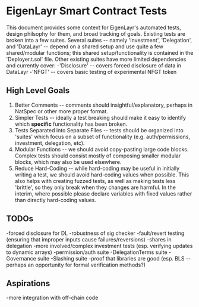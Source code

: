 # EigenLayr Smart Contract Tests
This document provides some context for EigenLayr's automated tests, design philsophy for them, and broad tracking of goals.
Existing tests are broken into a few suites.
Several suites -- namely 'Investment', 'Delegation', and 'DataLayr' -- depend on a shared setup and use quite a few shared/modular functions; this shared setup/functionality is contained in the 'Deployer.t.sol' file.
Other existing suites have more limited dependencies and currently cover:
-'Disclosure' -- covers forced disclosure of data in DataLayr
-'NFGT' -- covers basic testing of experimental NFGT token

## High Level Goals
1. Better Comments -- comments should insightful/explanatory, perhaps in NatSpec or other more proper format.
2. Simpler Tests -- ideally a test breaking should make it easy to identify which **specific** functionality has been broken.
3. Tests Separated into Separate Files -- tests should be organized into 'suites' which focus on a subset of functionality (e.g. auth/permissions, investment, delegation, etc).
4. Modular Functions -- we should avoid copy-pasting large code blocks. Complex tests should consist mostly of composing smaller modular blocks, which may also be used elsewhere.
5. Reduce Hard-Coding -- while hard-coding may be useful in initially writing a test, we should avoid hard-coding values when possible. This also helps with creating fuzzed tests, as well as making tests less 'brittle', so they only break when they changes are harmful. In the interim, where possible please declare variables with fixed values rather than directly hard-coding values.

## TODOs
-forced disclosure for DL
-robustness of sig checker
-fault/revert testing (ensuring that improper inputs cause failures/reversions)
-shares in delegation
-more involved/complex investment tests (esp. verifying updates to dynamic arrays)
-permission/auth suite
-DelegationTerms suite
-Governance suite
-Slashing suite
-proof that libraries are good (esp. BLS -- perhaps an opportunity for formal verification methods?)

## Aspirations
-more integration with off-chain code